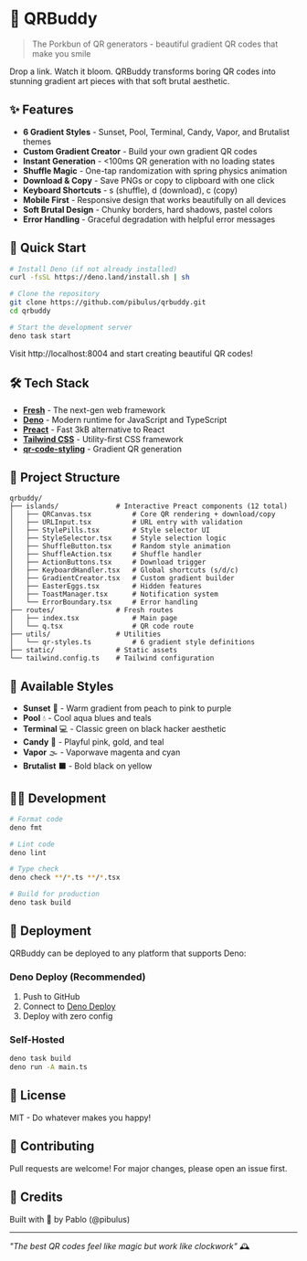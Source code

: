 # 🌈 QRBuddy

> The Porkbun of QR generators - beautiful gradient QR codes that make you smile

Drop a link. Watch it bloom. QRBuddy transforms boring QR codes into stunning
gradient art pieces with that soft brutal aesthetic.

## ✨ Features

- **6 Gradient Styles** - Sunset, Pool, Terminal, Candy, Vapor, and Brutalist
  themes
- **Custom Gradient Creator** - Build your own gradient QR codes
- **Instant Generation** - <100ms QR generation with no loading states
- **Shuffle Magic** - One-tap randomization with spring physics animation
- **Download & Copy** - Save PNGs or copy to clipboard with one click
- **Keyboard Shortcuts** - s (shuffle), d (download), c (copy)
- **Mobile First** - Responsive design that works beautifully on all devices
- **Soft Brutal Design** - Chunky borders, hard shadows, pastel colors
- **Error Handling** - Graceful degradation with helpful error messages

## 🚀 Quick Start

```bash
# Install Deno (if not already installed)
curl -fsSL https://deno.land/install.sh | sh

# Clone the repository
git clone https://github.com/pibulus/qrbuddy.git
cd qrbuddy

# Start the development server
deno task start
```

Visit http://localhost:8004 and start creating beautiful QR codes!

## 🛠 Tech Stack

- **[Fresh](https://fresh.deno.dev)** - The next-gen web framework
- **[Deno](https://deno.land)** - Modern runtime for JavaScript and TypeScript
- **[Preact](https://preactjs.com)** - Fast 3kB alternative to React
- **[Tailwind CSS](https://tailwindcss.com)** - Utility-first CSS framework
- **[qr-code-styling](https://github.com/kozakdenys/qr-code-styling)** -
  Gradient QR generation

## 📁 Project Structure

```
qrbuddy/
├── islands/              # Interactive Preact components (12 total)
│   ├── QRCanvas.tsx          # Core QR rendering + download/copy
│   ├── URLInput.tsx          # URL entry with validation
│   ├── StylePills.tsx        # Style selector UI
│   ├── StyleSelector.tsx     # Style selection logic
│   ├── ShuffleButton.tsx     # Random style animation
│   ├── ShuffleAction.tsx     # Shuffle handler
│   ├── ActionButtons.tsx     # Download trigger
│   ├── KeyboardHandler.tsx   # Global shortcuts (s/d/c)
│   ├── GradientCreator.tsx   # Custom gradient builder
│   ├── EasterEggs.tsx        # Hidden features
│   ├── ToastManager.tsx      # Notification system
│   └── ErrorBoundary.tsx     # Error handling
├── routes/               # Fresh routes
│   ├── index.tsx             # Main page
│   └── q.tsx                 # QR code route
├── utils/                # Utilities
│   └── qr-styles.ts          # 6 gradient style definitions
├── static/               # Static assets
└── tailwind.config.ts    # Tailwind configuration
```

## 🎨 Available Styles

- **Sunset** 🌅 - Warm gradient from peach to pink to purple
- **Pool** 💧 - Cool aqua blues and teals
- **Terminal** 💻 - Classic green on black hacker aesthetic
- **Candy** 🍬 - Playful pink, gold, and teal
- **Vapor** 🌫️ - Vaporwave magenta and cyan
- **Brutalist** ⬛ - Bold black on yellow

## 🏃‍♂️ Development

```bash
# Format code
deno fmt

# Lint code
deno lint

# Type check
deno check **/*.ts **/*.tsx

# Build for production
deno task build
```

## 🚢 Deployment

QRBuddy can be deployed to any platform that supports Deno:

### Deno Deploy (Recommended)

1. Push to GitHub
2. Connect to [Deno Deploy](https://deno.com/deploy)
3. Deploy with zero config

### Self-Hosted

```bash
deno task build
deno run -A main.ts
```

## 📝 License

MIT - Do whatever makes you happy!

## 🤝 Contributing

Pull requests are welcome! For major changes, please open an issue first.

## 💫 Credits

Built with 🧁 by Pablo (@pibulus)

---

_"The best QR codes feel like magic but work like clockwork"_ 🕰️
